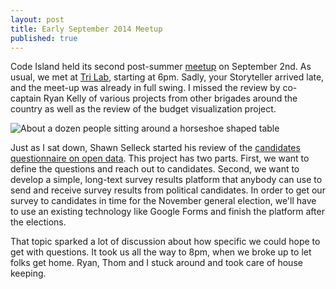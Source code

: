 ```yaml
---
layout: post
title: Early September 2014 Meetup
published: true
---
```


Code Island held its second post-summer [meetup](http://www.meetup.com/Rhode-Island-Code-for-America-Brigade/) on September 2nd. As usual, we met at [Tri Lab](https://www.google.com/maps/place/10+Davol+Square,+Providence,+RI+02903/@41.824152,-71.4398007,13z/data=!4m2!3m1!1s0x89e4456a8646dbf1:0x2259e0f433c149cf?hl=en), starting at 6pm. Sadly, your Storyteller arrived late, and the meet-up was already in full swing. I missed the review by co-captain Ryan Kelly of various projects from other brigades around the country as well as the review of the budget visualization project. 

![About a dozen people sitting around a horseshoe shaped table](/images/photos/20140902_185445-600.jpg)

Just as I sat down, Shawn Selleck started his review of the [candidates questionnaire on open data](/candidate-questionnaire/). This project has two parts. First, we want to define the questions and reach out to candidates. Second, we want to develop a simple, long-text survey results platform that anybody can use to send and receive survey results from political candidates. In order to get our survey to candidates in time for the November general election, we'll have to use an existing technology like Google Forms and finish the platform after the elections.

That topic sparked a lot of discussion about how specific we could hope to get with questions. It took us all the way to 8pm, when we broke up to let folks get home. Ryan, Thom and I stuck around and took care of house keeping.

